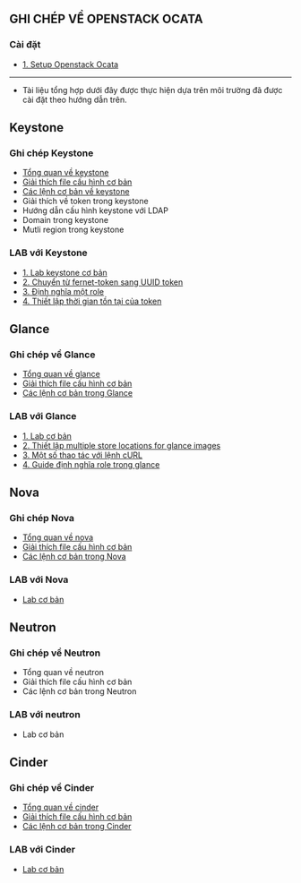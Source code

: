 ## GHI CHÉP VỀ OPENSTACK OCATA

### Cài đặt
- [1. Setup Openstack Ocata](./docs/install.md)

---

- Tài liệu tổng hợp dưới đây được thực hiện dựa trên môi trường đã được cài đặt theo hướng dẫn trên.

## Keystone
### Ghi chép Keystone
- [Tổng quan về keystone](./docs/keystone_overview.md)
- [Giải thích file cấu hình cơ bản](./docs/keystone_file_conf.md)
- [Các lệnh cơ bản về keystone](./docs/keystone_cac_lenh_hay_dung.md)
- Giải thích về token trong keystone 
- Hướng dẫn cấu hình keystone với LDAP
- Domain trong keystone 
- Mutli region trong keystone 

### LAB với Keystone
- [1. Lab keystone cơ bản](./docs/Keystone_lab_co_ban.md)
- [2. Chuyển từ fernet-token sang UUID token](./docs/keysotne_Chuyen_Tu_Fernet_Sang_UUID.md)
- [3. Định nghĩa một role](./docs/keystone_difine_role.md)
- [4. Thiết lập thời gian tồn tại của token](./docs/keystone_set_time_token.md)


## Glance
### Ghi chép về Glance
- [Tổng quan về glance](./docs/glance_overview.md)
- [Giải thích file cấu hình cơ bản](./docs/glance_file_conf.md)
- [Các lệnh cơ bản trong Glance](./docs/glance_cac_lenh_co_ban.md)

### LAB với Glance
- [1. Lab cơ bản](./docs/glance_lab_co_ban.md)
- [2. Thiết lập multiple store locations for glance images](./docs/glance_multi_location_storage.md)
- [3. Một số thao tác với lệnh cURL](./docs/glance_curl.md)
- [4. Guide định nghĩa role trong glance](./docs/glance_difine_role.md)

## Nova
### Ghi chép Nova
- [Tổng quan về nova](./docs/nova_overview.md)
- [Giải thích file cấu hình cơ bản](./docs/nova_file_conf.md)
- [Các lệnh cơ bản trong Nova](./docs/nova_lenh_co_ban.md)

### LAB với Nova
- [Lab cơ bản](./docs/nova_lab_co_ban.md)


## Neutron
### Ghi chép về Neutron
- Tổng quan về neutron
- Giải thích file cấu hình cơ bản
- Các lệnh cơ bản trong Neutron

### LAB với neutron
- Lab cơ bản


## Cinder
### Ghi chép về Cinder
- [Tổng quan về cinder](./docs/cinder_overview.md)
- [Giải thích file cấu hình cơ bản](./docs/cinder_file_conf.md)
- [Các lệnh cơ bản trong Cinder](./docs/cinder_cac_lenh_co_ban.md)

### LAB với Cinder
- [Lab cơ bản](./docs/cinder_lab_co_ban.md)


